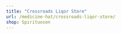 ```yaml
---
title: "Crossroads Liqor Store"
url: /medicine-hat/crossroads-liqor-store/
shop: Spirituosen
---
```

